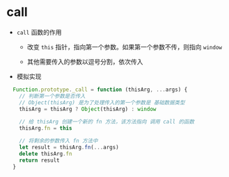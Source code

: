 # call

- `call` 函数的作用

  - 改变 `this` 指针，指向第一个参数。如果第一个参数不传，则指向 `window`

  - 其他需要传入的参数以逗号分割，依次传入

- 模拟实现
```js
  Function.prototype._call = function (thisArg, ...args) {
    // 判断第一个参数是否传入
    // Object(thisArg) 是为了处理传入的第一个参数是 基础数据类型
    thisArg = thisArg ? Object(thisArg) : window
    
    // 给 thisArg 创建一个新的 fn 方法，该方法指向 调用 call 的函数
    thisArg.fn = this

    // 将剩余的参数传入 fn 方法中
    let result = thisArg.fn(...args)
    delete thisArg.fn
    return result
  }



```